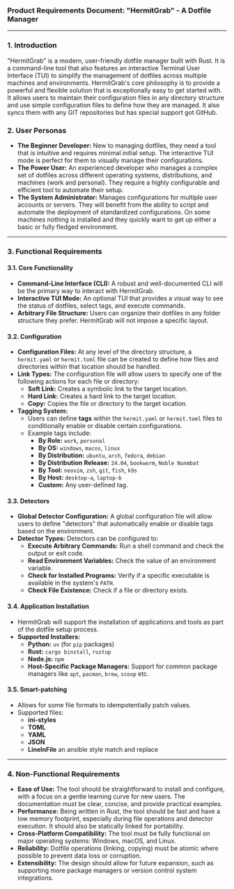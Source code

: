 ### **Product Requirements Document: "HermitGrab" - A Dotfile Manager**

---

### **1. Introduction**

"HermitGrab" is a modern, user-friendly dotfile manager built with Rust. It is a command-line tool that also features an interactive Terminal User Interface (TUI) to simplify the management of dotfiles across multiple machines and environments. HermitGrab's core philosophy is to provide a powerful and flexible solution that is exceptionally easy to get started with. It allows users to maintain their configuration files in any directory structure and use simple configuration files to define how they are managed. It also syncs them with any GIT repositories but has special support got GitHub.

### **2. User Personas**

* **The Beginner Developer:** New to managing dotfiles, they need a tool that is intuitive and requires minimal initial setup. The interactive TUI mode is perfect for them to visually manage their configurations.
* **The Power User:** An experienced developer who manages a complex set of dotfiles across different operating systems, distributions, and machines (work and personal). They require a highly configurable and efficient tool to automate their setup.
* **The System Administrator:** Manages configurations for multiple user accounts or servers. They will benefit from the ability to script and automate the deployment of standardized configurations. On some machines nothing is installed and they quickly want to get up either a basic or fully fledged environment.

---

### **3. Functional Requirements**

#### **3.1. Core Functionality**

* **Command-Line Interface (CLI):** A robust and well-documented CLI will be the primary way to interact with HermitGrab.
* **Interactive TUI Mode:** An optional TUI that provides a visual way to see the status of dotfiles, select tags, and execute commands.
* **Arbitrary File Structure:** Users can organize their dotfiles in any folder structure they prefer. HermitGrab will not impose a specific layout.

#### **3.2. Configuration**

* **Configuration Files:** At any level of the directory structure, a `hermit.yaml` or `hermit.toml` file can be created to define how files and directories within that location should be handled.
* **Link Types:** The configuration file will allow users to specify one of the following actions for each file or directory:
    * **Soft Link:** Creates a symbolic link to the target location.
    * **Hard Link:** Creates a hard link to the target location.
    * **Copy:** Copies the file or directory to the target location.
* **Tagging System:**
    * Users can define **tags** within the `hermit.yaml` or `hermit.toml` files to conditionally enable or disable certain configurations.
    * Example tags include:
        * **By Role:** `work`, `personal`
        * **By OS:** `windows`, `macos`, `linux`
        * **By Distribution:** `ubuntu`, `arch`, `fedora`, `debian`
        * **By Distribution Release:** `24.04`, `bookworm`, `Noble Nunmbat`
        * **By Tool:** `neovim`, `zsh`, `git`, `fish`, `k9s`
        * **By Host:** `desktop-a`, `laptop-b`
        * **Custom:** Any user-defined tag.

#### **3.3. Detectors**

* **Global Detector Configuration:** A global configuration file will allow users to define "detectors" that automatically enable or disable tags based on the environment.
* **Detector Types:** Detectors can be configured to:
    * **Execute Arbitrary Commands:** Run a shell command and check the output or exit code.
    * **Read Environment Variables:** Check the value of an environment variable.
    * **Check for Installed Programs:** Verify if a specific executable is available in the system's `PATH`.
    * **Check File Existence:** Check if a file or directory exists.

#### **3.4. Application Installation**

* HermitGrab will support the installation of applications and tools as part of the dotfile setup process.
* **Supported Installers:**
    * **Python:** `uv` (for `pip` packages)
    * **Rust:** `cargo binstall`, `rustup`
    * **Node.js:** `npm`
    * **Host-Specific Package Managers:** Support for common package managers like `apt`, `pacman`, `brew`, `scoop` etc.

#### **3.5. Smart-patching**
* Allows for some file formats to idempotentially patch values.
* Supported files:
    * **ini-styles** 
    * **TOML**
    * **YAML**
    * **JSON**
    * **LineInFile** an ansible style match and replace

---

### **4. Non-Functional Requirements**

* **Ease of Use:** The tool should be straightforward to install and configure, with a focus on a gentle learning curve for new users. The documentation must be clear, concise, and provide practical examples.
* **Performance:** Being written in Rust, the tool should be fast and have a low memory footprint, especially during file operations and detector execution. It should also be statically linked for portability.
* **Cross-Platform Compatibility:** The tool must be fully functional on major operating systems: Windows, macOS, and Linux.
* **Reliability:** Dotfile operations (linking, copying) must be atomic where possible to prevent data loss or corruption.
* **Extensibility:** The design should allow for future expansion, such as supporting more package managers or version control system integrations.
